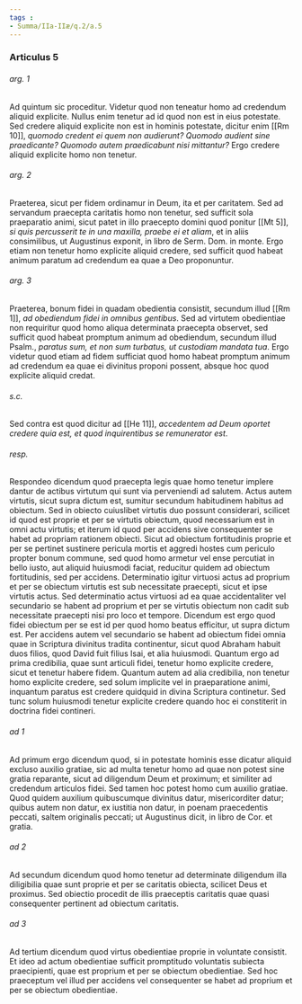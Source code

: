```yaml
---
tags : 
- Summa/IIa-IIæ/q.2/a.5
---
```


### Articulus 5

###### arg. 1
Ad quintum sic proceditur. Videtur quod non teneatur homo ad credendum aliquid explicite. Nullus enim tenetur ad id quod non est in eius potestate. Sed credere aliquid explicite non est in hominis potestate, dicitur enim [[Rm 10]], *quomodo credent ei quem non audierunt? Quomodo audient sine praedicante? Quomodo autem praedicabunt nisi mittantur?* Ergo credere aliquid explicite homo non tenetur.

###### arg. 2
Praeterea, sicut per fidem ordinamur in Deum, ita et per caritatem. Sed ad servandum praecepta caritatis homo non tenetur, sed sufficit sola praeparatio animi, sicut patet in illo praecepto domini quod ponitur [[Mt 5]], *si quis percusserit te in una maxilla, praebe ei et aliam*, et in aliis consimilibus, ut Augustinus exponit, in libro de Serm. Dom. in monte. Ergo etiam non tenetur homo explicite aliquid credere, sed sufficit quod habeat animum paratum ad credendum ea quae a Deo proponuntur.

###### arg. 3
Praeterea, bonum fidei in quadam obedientia consistit, secundum illud [[Rm 1]], *ad obediendum fidei in omnibus gentibus*. Sed ad virtutem obedientiae non requiritur quod homo aliqua determinata praecepta observet, sed sufficit quod habeat promptum animum ad obediendum, secundum illud Psalm., *paratus sum, et non sum turbatus, ut custodiam mandata tua*. Ergo videtur quod etiam ad fidem sufficiat quod homo habeat promptum animum ad credendum ea quae ei divinitus proponi possent, absque hoc quod explicite aliquid credat.

###### s.c.
Sed contra est quod dicitur ad [[He 11]], *accedentem ad Deum oportet credere quia est, et quod inquirentibus se remunerator est*.

###### resp.
Respondeo dicendum quod praecepta legis quae homo tenetur implere dantur de actibus virtutum qui sunt via perveniendi ad salutem. Actus autem virtutis, sicut supra dictum est, sumitur secundum habitudinem habitus ad obiectum. Sed in obiecto cuiuslibet virtutis duo possunt considerari, scilicet id quod est proprie et per se virtutis obiectum, quod necessarium est in omni actu virtutis; et iterum id quod per accidens sive consequenter se habet ad propriam rationem obiecti. Sicut ad obiectum fortitudinis proprie et per se pertinet sustinere pericula mortis et aggredi hostes cum periculo propter bonum commune, sed quod homo armetur vel ense percutiat in bello iusto, aut aliquid huiusmodi faciat, reducitur quidem ad obiectum fortitudinis, sed per accidens. Determinatio igitur virtuosi actus ad proprium et per se obiectum virtutis est sub necessitate praecepti, sicut et ipse virtutis actus. Sed determinatio actus virtuosi ad ea quae accidentaliter vel secundario se habent ad proprium et per se virtutis obiectum non cadit sub necessitate praecepti nisi pro loco et tempore. Dicendum est ergo quod fidei obiectum per se est id per quod homo beatus efficitur, ut supra dictum est. Per accidens autem vel secundario se habent ad obiectum fidei omnia quae in Scriptura divinitus tradita continentur, sicut quod Abraham habuit duos filios, quod David fuit filius Isai, et alia huiusmodi. Quantum ergo ad prima credibilia, quae sunt articuli fidei, tenetur homo explicite credere, sicut et tenetur habere fidem. Quantum autem ad alia credibilia, non tenetur homo explicite credere, sed solum implicite vel in praeparatione animi, inquantum paratus est credere quidquid in divina Scriptura continetur. Sed tunc solum huiusmodi tenetur explicite credere quando hoc ei constiterit in doctrina fidei contineri.

###### ad 1
Ad primum ergo dicendum quod, si in potestate hominis esse dicatur aliquid excluso auxilio gratiae, sic ad multa tenetur homo ad quae non potest sine gratia reparante, sicut ad diligendum Deum et proximum; et similiter ad credendum articulos fidei. Sed tamen hoc potest homo cum auxilio gratiae. Quod quidem auxilium quibuscumque divinitus datur, misericorditer datur; quibus autem non datur, ex iustitia non datur, in poenam praecedentis peccati, saltem originalis peccati; ut Augustinus dicit, in libro de Cor. et gratia.

###### ad 2
Ad secundum dicendum quod homo tenetur ad determinate diligendum illa diligibilia quae sunt proprie et per se caritatis obiecta, scilicet Deus et proximus. Sed obiectio procedit de illis praeceptis caritatis quae quasi consequenter pertinent ad obiectum caritatis.

###### ad 3
Ad tertium dicendum quod virtus obedientiae proprie in voluntate consistit. Et ideo ad actum obedientiae sufficit promptitudo voluntatis subiecta praecipienti, quae est proprium et per se obiectum obedientiae. Sed hoc praeceptum vel illud per accidens vel consequenter se habet ad proprium et per se obiectum obedientiae.

